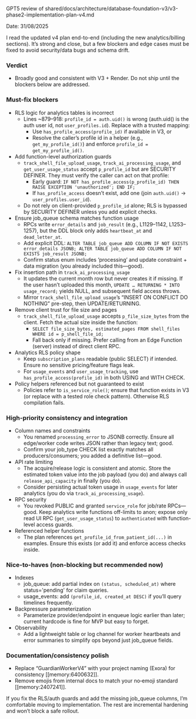 GPT5 review of shared/docs/architecture/database-foundation-v3/v3-phase2-implementation-plan-v4.md

Date: 31/08/2025

I read the updated v4 plan end-to-end (including the new analytics/billing sections). It’s strong and close, but a few blockers and edge cases must be fixed to avoid security/data bugs and schema drift.

### Verdict
- Broadly good and consistent with V3 + Render. Do not ship until the blockers below are addressed.

### Must-fix blockers
- RLS logic for analytics tables is incorrect
  - Lines ~879–918: `profile_id = auth.uid()` is wrong (auth.uid() is the auth user id, not `user_profiles.id`). Replace with a trusted mapping:
    - Use `has_profile_access(profile_id)` if available in V3, or
    - Resolve the caller’s profile id in a helper (e.g., `get_my_profile_id()`) and enforce `profile_id = get_my_profile_id()`.
- Add function-level authorization guards
  - `track_shell_file_upload_usage`, `track_ai_processing_usage`, and `get_user_usage_status` accept `p_profile_id` but are SECURITY DEFINER. They must verify the caller can act on that profile:
    - Early guard: `IF NOT has_profile_access(p_profile_id) THEN RAISE EXCEPTION 'unauthorized'; END IF;`
    - If `has_profile_access` doesn’t exist, add one (join `auth.uid()` → `user_profiles.user_id`).
  - Do not rely on client-provided `p_profile_id` alone; RLS is bypassed by SECURITY DEFINER unless you add explicit checks.
- Ensure job_queue schema matches function usage
  - RPCs write `error_details` and `job_result` (e.g., L1129–1142, L1253–1257), but the DDL block only adds `heartbeat_at` and `dead_letter_at`.
  - Add explicit DDL: `ALTER TABLE job_queue ADD COLUMN IF NOT EXISTS error_details JSONB; ALTER TABLE job_queue ADD COLUMN IF NOT EXISTS job_result JSONB;`
  - Confirm status enum includes ‘processing’ and update constraint + data migration (you already included this—good).
- Fix insertion path in `track_ai_processing_usage`
  - It updates the current month row but never creates it if missing. If the user hasn’t uploaded this month, `UPDATE … RETURNING * INTO usage_record;` yields NULL, and subsequent field access throws.
  - Mirror `track_shell_file_upload_usage`’s “INSERT ON CONFLICT DO NOTHING” pre-step, then UPDATE/RETURNING.
- Remove client trust for file size and pages
  - `track_shell_file_upload_usage` accepts `p_file_size_bytes` from the client. Fetch the actual size inside the function:
    - `SELECT file_size_bytes, estimated_pages FROM shell_files WHERE id = p_shell_file_id;`
    - Fall back only if missing. Prefer calling from an Edge Function (server) instead of direct client RPC.
- Analytics RLS policy shape
  - Keep `subscription_plans` readable (public SELECT) if intended. Ensure no sensitive pricing/feature flags leak.
  - For `usage_events` and `user_usage_tracking`, use `has_profile_access(profile_id)` in both USING and WITH CHECK.
- Policy helpers referenced but not guaranteed to exist
  - Policies refer to `is_service_role()`; ensure that function exists in V3 (or replace with a tested role check pattern). Otherwise RLS compilation fails.

### High-priority consistency and integration
- Column names and constraints
  - You renamed `processing_error` to JSONB correctly. Ensure all edge/worker code writes JSON rather than legacy text; good.
  - Confirm your job_type CHECK list exactly matches all producers/consumers; you added a definitive list—good.
- API rate limiting
  - The acquire/release logic is consistent and atomic. Store the estimated token value into the job payload (you do) and always call `release_api_capacity` in finally (you do).
  - Consider persisting actual token usage in `usage_events` for later analytics (you do via `track_ai_processing_usage`).
- RPC security
  - You revoked PUBLIC and granted `service_role` for job/rate RPCs—good. Keep analytics write functions off-limits to anon; expose only read UI RPC (`get_user_usage_status`) to `authenticated` with function-level access guards.
- Referenced helper functions
  - The plan references `get_profile_id_from_patient_id(...)` in examples. Ensure this exists (or add it) and enforce access checks inside.

### Nice-to-haves (non-blocking but recommended now)
- Indexes
  - job_queue: add partial index on `(status, scheduled_at)` where status='pending' for claim queries.
  - usage_events: add `(profile_id, created_at DESC)` if you’ll query timelines frequently.
- Backpressure parameterization
  - Parameterize provider/endpoint in enqueue logic earlier than later; current hardcode is fine for MVP but easy to forget.
- Observability
  - Add a lightweight table or log channel for worker heartbeats and error summaries to simplify ops beyond just job_queue fields.

### Documentation/consistency polish
- Replace “GuardianWorkerV4” with your project naming (Exora) for consistency [[memory:6400632]].
- Remove emojis from internal docs to match your no‑emoji standard [[memory:2407241]].

If you fix the RLS/auth guards and add the missing job_queue columns, I’m comfortable moving to implementation. The rest are incremental hardening and won’t block a safe rollout.